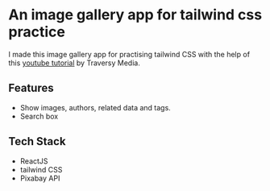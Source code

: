# An image gallery app for tailwind css practice

I made this image gallery app for practising tailwind CSS with the help of this [youtube tutorial](https://www.youtube.com/watch?v=FiGmAI5e91M&list=PLillGF-RfqbY3c2r0htQyVbDJJoBFE6Rb&index=3) by Traversy Media.

## Features

* Show images, authors, related data and tags.
* Search box

## Tech Stack

* ReactJS
* tailwind CSS
* Pixabay API